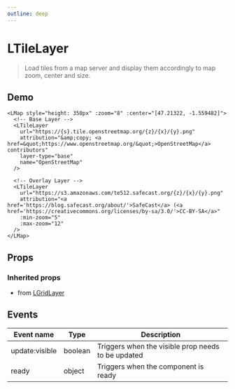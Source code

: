 ```yaml
---
outline: deep
---
```


# LTileLayer

> Load tiles from a map server and display them accordingly to map zoom, center and size.

## Demo

<script setup>
import L from "leaflet";
import "leaflet/dist/leaflet.css";
import { LMap, LTileLayer } from '@vue-leaflet/vue-leaflet';
</script>

<LMap style="height: 350px" :zoom="8" :center="[47.21322, -1.559482]">
  <LTileLayer
    url="https://{s}.tile.openstreetmap.org/{z}/{x}/{y}.png"
    attribution="&amp;copy; <a href=&quot;https://www.openstreetmap.org/&quot;>OpenStreetMap</a> contributors"
    layer-type="base"
    name="OpenStreetMap"
  />

  <LTileLayer
    url="https://s3.amazonaws.com/te512.safecast.org/{z}/{x}/{y}.png"
    attribution="<a href='https://blog.safecast.org/about/'>SafeCast</a> (<a href='https://creativecommons.org/licenses/by-sa/3.0/'>CC-BY-SA</a>"
    :min-zoom="5"
    :max-zoom="12"
  />
</LMap>

```vue{2-8,10-16}
<LMap style="height: 350px" :zoom="8" :center="[47.21322, -1.559482]">
  <!-- Base Layer -->
  <LTileLayer
    url="https://{s}.tile.openstreetmap.org/{z}/{x}/{y}.png"
    attribution="&amp;copy; <a href=&quot;https://www.openstreetmap.org/&quot;>OpenStreetMap</a> contributors"
    layer-type="base"
    name="OpenStreetMap"
  />

  <!-- Overlay Layer -->
  <LTileLayer
    url="https://s3.amazonaws.com/te512.safecast.org/{z}/{x}/{y}.png"
    attribution="<a href='https://blog.safecast.org/about/'>SafeCast</a> (<a href='https://creativecommons.org/licenses/by-sa/3.0/'>CC-BY-SA</a>"
    :min-zoom="5"
    :max-zoom="12"
  />
</LMap>
```

## Props

<!--@include: ./props/tile-layer-props.md-->

### Inherited props

- from [LGridLayer](/components/l-grid-layer)

<!--@include: ./props/grid-layer-props.md-->

<!--@include: ./props/layer-props.md-->

## Events

| Event name     | Type    | Description                                        |
| -------------- | ------- | -------------------------------------------------- |
| update:visible | boolean | Triggers when the visible prop needs to be updated |
| ready          | object  | Triggers when the component is ready               |
